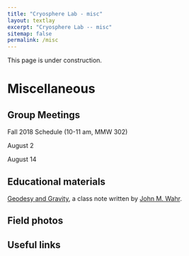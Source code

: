 ```yaml
---
title: "Cryosphere Lab - misc"
layout: textlay
excerpt: "Cryosphere Lab -- misc"
sitemap: false
permalink: /misc
---
```


This page is under construction.
# Miscellaneous

## Group Meetings
Fall 2018 Schedule (10-11 am, MMW 302)

August 2

August 14

## Educational materials

<a href="{{ site.url }}{{ site.baseurl }}/assets/Wahr_Geodesy.pdf">  Geodesy and Gravity</a>, a class note written by <a href="http://www.johnwahr.com"> John M. Wahr</a>.

## Field photos

## Useful links

